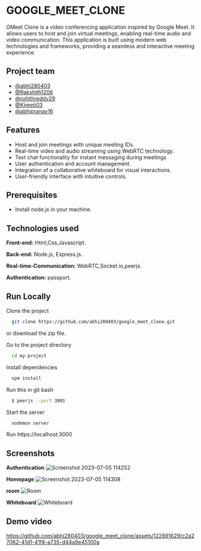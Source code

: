 
# GOOGLE_MEET_CLONE

GMeet Clone is a video conferencing application inspired by Google Meet. It allows users to host and join virtual meetings, enabling real-time audio and video communication. This application is built using modern web technologies and frameworks, providing a seamless and interactive meeting experience.



## Project team
- [@abhi280403](https://github.com/abhi280403)
- [@Rakshith1206](https://github.com/Rakshith1206)
- [@rohithreddy29](https://github.com/rohithreddy29)
- [@Kireeti03](https://github.com/Kireeti03)
- [@abhipranav16](https://github.com/abhipranav16)


## Features

- Host and join meetings with unique meeting IDs.
- Real-time video and audio streaming using WebRTC technology.
- Text chat functionality for instant messaging during meetings
- User authentication and account management.
- Integration of a collaborative whiteboard for visual interactions.
- User-friendly interface with intuitive controls.


## Prerequisites
- Install node.js in your machine.
## Technologies used

**Front-end:** Html,Css,Javascript.

**Back-end:** Node.js, Express.js.

**Real-time-Communication:** WebRTC,Socket.io,peerjs.

**Authentication:** passport.
## Run Locally

Clone the project

```bash
  git clone https://github.com/abhi280403/google_meet_clone.git
```
or download the zip file.

Go to the project directory

```bash
  cd my-project
```

Install dependencies

```bash
  npm install
```
Run this in git bash
```bash
  $ peerjs --port 3001
```
Start the server

```bash
  nodemon server
```
Run 
https://localhost:3000
## Screenshots

**Authentication**
![Screenshot 2023-07-05 114252](https://github.com/abhi280403/google_meet_clone/assets/122891629/70018b39-b5e5-4e65-ba40-4a06402756a5)

**Homepage**
![Screenshot 2023-07-05 114308](https://github.com/abhi280403/google_meet_clone/assets/122891629/c375d8b6-d093-45ef-8608-373ea66d794f)

**room**
![Room](https://github.com/abhi280403/google_meet_clone/assets/122891629/49efd0d2-24ae-43e7-8a70-cb775acdf9dc)



**Whiteboard**
![Whiteboard](https://github.com/abhi280403/google_meet_clone/assets/122891629/cb83c370-3919-4ca6-bba6-b55f3ed37bbe)


## Demo video


https://github.com/abhi280403/google_meet_clone/assets/122891629/c2a27062-41d1-41f8-a735-d44a9e45100a






